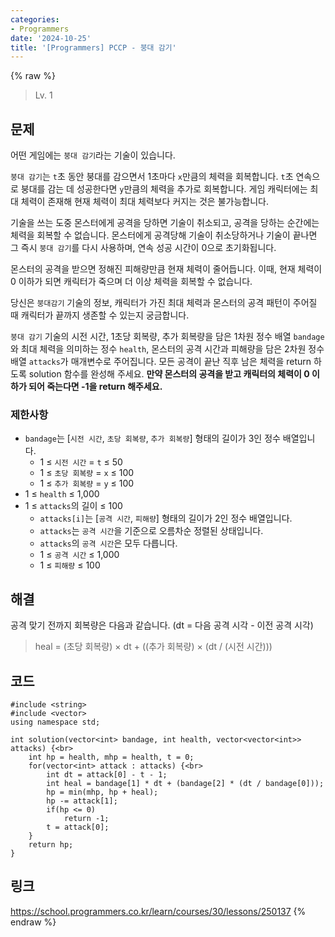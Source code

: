 ```yaml
---
categories:
- Programmers
date: '2024-10-25'
title: '[Programmers] PCCP - 붕대 감기'
---
```


{% raw %}
> Lv. 1<br>

## 문제
어떤 게임에는  `붕대 감기`라는 기술이 있습니다.

`붕대 감기`는  `t`초 동안 붕대를 감으면서 1초마다  `x`만큼의 체력을 회복합니다.  `t`초 연속으로 붕대를 감는 데 성공한다면  `y`만큼의 체력을 추가로 회복합니다. 게임 캐릭터에는 최대 체력이 존재해 현재 체력이 최대 체력보다 커지는 것은 불가능합니다.

기술을 쓰는 도중 몬스터에게 공격을 당하면 기술이 취소되고, 공격을 당하는 순간에는 체력을 회복할 수 없습니다. 몬스터에게 공격당해 기술이 취소당하거나 기술이 끝나면 그 즉시  `붕대 감기`를 다시 사용하며, 연속 성공 시간이 0으로 초기화됩니다.

몬스터의 공격을 받으면 정해진 피해량만큼 현재 체력이 줄어듭니다. 이때, 현재 체력이 0 이하가 되면 캐릭터가 죽으며 더 이상 체력을 회복할 수 없습니다.

당신은  `붕대감기`  기술의 정보, 캐릭터가 가진 최대 체력과 몬스터의 공격 패턴이 주어질 때 캐릭터가 끝까지 생존할 수 있는지 궁금합니다.

`붕대 감기`  기술의 시전 시간, 1초당 회복량, 추가 회복량을 담은 1차원 정수 배열  `bandage`와 최대 체력을 의미하는 정수  `health`, 몬스터의 공격 시간과 피해량을 담은 2차원 정수 배열  `attacks`가 매개변수로 주어집니다. 모든 공격이 끝난 직후 남은 체력을 return 하도록 solution 함수를 완성해 주세요.  **만약 몬스터의 공격을 받고 캐릭터의 체력이 0 이하가 되어 죽는다면 -1을 return 해주세요.**

### 제한사항
-   `bandage`는 [`시전 시간`,  `초당 회복량`,  `추가 회복량`] 형태의 길이가 3인 정수 배열입니다.
    -   1 ≤  `시전 시간`  =  `t`  ≤ 50
    -   1 ≤  `초당 회복량`  =  `x`  ≤ 100
    -   1 ≤  `추가 회복량`  =  `y`  ≤ 100
-   1 ≤  `health`  ≤ 1,000
-   1 ≤  `attacks`의 길이 ≤ 100
    -   `attacks[i]`는 [`공격 시간`,  `피해량`] 형태의 길이가 2인 정수 배열입니다.
    -   `attacks`는  `공격 시간`을 기준으로 오름차순 정렬된 상태입니다.
    -   `attacks`의  `공격 시간`은 모두 다릅니다.
    -   1 ≤  `공격 시간`  ≤ 1,000
    -   1 ≤  `피해량`  ≤ 100

## 해결
공격 맞기 전까지 회복량은 다음과 같습니다. (dt = 다음 공격 시각 - 이전 공격 시각)
> heal = (초당 회복량) × dt + ((추가 회복량) × (dt / (시전 시간)))<br>

## 코드
```
#include <string>
#include <vector>
using namespace std;

int solution(vector<int> bandage, int health, vector<vector<int>> attacks) {<br>
    int hp = health, mhp = health, t = 0;
    for(vector<int> attack : attacks) {<br>
        int dt = attack[0] - t - 1;
        int heal = bandage[1] * dt + (bandage[2] * (dt / bandage[0]));
        hp = min(mhp, hp + heal);
        hp -= attack[1];
        if(hp <= 0)
            return -1;
        t = attack[0];
    }
    return hp;
}
```

## 링크
https://school.programmers.co.kr/learn/courses/30/lessons/250137
{% endraw %}